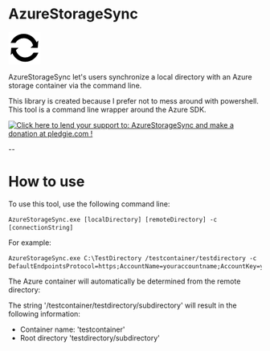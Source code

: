 AzureStorageSync
==========

![AzureStorageSync](design/logo/logo_64.png)

AzureStorageSync let's users synchronize a local directory with an Azure storage container via the command line.

This library is created because I prefer not to mess around with powershell. This tool is a command line wrapper around the Azure SDK.

<a href="https://pledgie.com/campaigns/27034"><img alt="Click here to lend your support to: AzureStorageSync and make a donation at pledgie.com !" src="https://pledgie.com/campaigns/27034.png?skin_name=chrome" border="0" /></a>

-- 


# How to use

To use this tool, use the following command line:

	AzureStorageSync.exe [localDirectory] [remoteDirectory] -c [connectionString]

For example:

	AzureStorageSync.exe C:\TestDirectory /testcontainer/testdirectory -c DefaultEndpointsProtocol=https;AccountName=youraccountname;AccountKey=youraccountkey

The Azure container will automatically be determined from the remote directory:

The string '/testcontainer/testdirectory/subdirectory' will result in the following information:

* Container name: 'testcontainer'
* Root directory 'testdirectory/subdirectory'